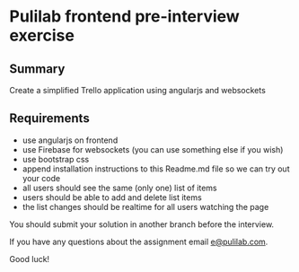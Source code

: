 # Pulilab frontend pre-interview exercise #

## Summary ##

Create a simplified Trello application using angularjs and websockets 

## Requirements ##

- use angularjs on frontend
- use Firebase for websockets (you can use something else if you wish)
- use bootstrap css
- append installation instructions to this Readme.md file so we can try out your code
- all users should see the same (only one) list of items
- users should be able to add and delete list items
- the list changes should be realtime for all users watching the page

You should submit your solution in another branch before the interview.

If you have any questions about the assignment email e@pulilab.com.

Good luck!